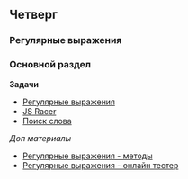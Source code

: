 ## Четверг
### Регулярные выражения

### Основной раздел

**Задачи**

- [Регулярные выражения](../../../../core-regular-expressions)
- [JS Racer](../../../../core-algorithm-racer-1)
- [Поиск слова](../../../../core-algorithm-word-search)

*Доп материалы*
- [Регулярные выражения - методы](https://learn.javascript.ru/regular-expressions-javascript)
- [Регулярные выражения - онлайн тестер](https://regex101.com)
